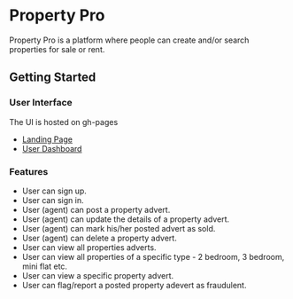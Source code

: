 # Property Pro
Property Pro is a platform where people can create and/or search properties for sale or rent.

## Getting Started

### User Interface
The UI is hosted on gh-pages
* [Landing Page](https://tbaze.github.io/property-pro/)
* [User Dashboard](https://tbaze.github.io/property-pro/)

### Features
- User can sign up.
- User can sign in.
- User (agent) can post a property advert.
- User (agent) can update the details of a property advert.
- User (agent) can mark his/her posted advert as sold.
- User (agent) can delete a property advert.
- User can view all properties adverts.
- User can view all properties of a specific type - 2 bedroom, 3 bedroom, mini flat etc.
- User can view a specific property advert.
- User can flag/report a posted property adevert as fraudulent.
